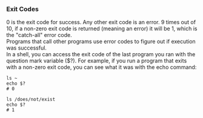 <h3>Exit Codes</h3>

0 is the exit code for success. Any other exit code is an error. 9 times out of 10, if a non-zero exit code is returned (meaning an error) it will be 1, which is the "catch-all" error code.
<br />
Programs that call other programs use error codes to figure out if execution was successful.
<br />
In a shell, you can access the exit code of the last program you ran with the question mark variable ($?). For example, if you run a program that exits with a non-zero exit code, you can see what it was with the echo command:

```
ls ~
echo $?
# 0
```
```
ls /does/not/exist
echo $?
# 1
```
